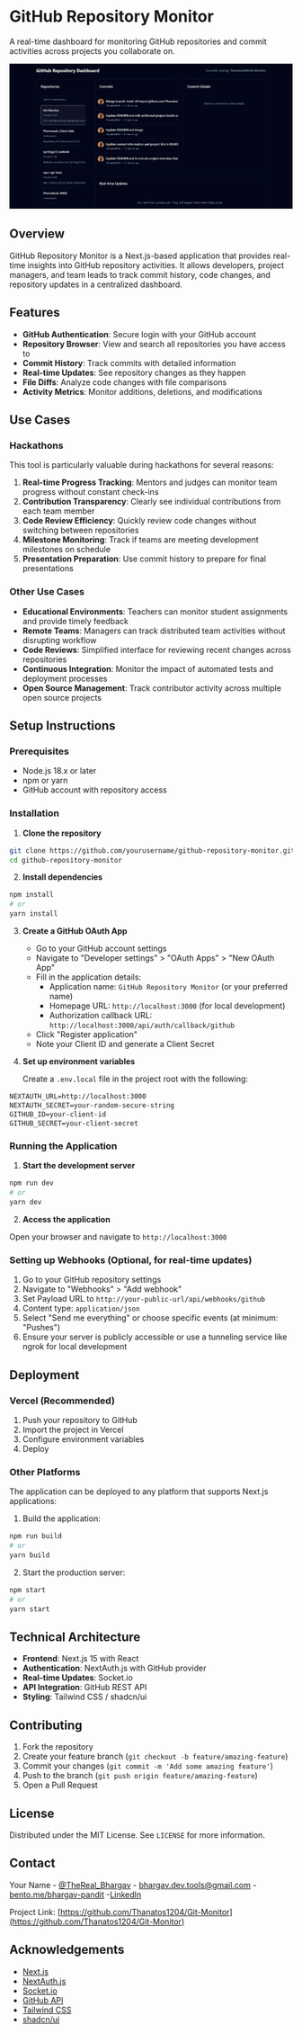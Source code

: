 # GitHub Repository Monitor

A real-time dashboard for monitoring GitHub repositories and commit activities across projects you collaborate on.

![GitHub Repository Monitor](public/ReadMe1.png)

## Overview

GitHub Repository Monitor is a Next.js-based application that provides real-time insights into GitHub repository activities. It allows developers, project managers, and team leads to track commit history, code changes, and repository updates in a centralized dashboard.

## Features

- **GitHub Authentication**: Secure login with your GitHub account
- **Repository Browser**: View and search all repositories you have access to
- **Commit History**: Track commits with detailed information
- **Real-time Updates**: See repository changes as they happen
- **File Diffs**: Analyze code changes with file comparisons
- **Activity Metrics**: Monitor additions, deletions, and modifications

## Use Cases

### Hackathons

This tool is particularly valuable during hackathons for several reasons:

1. **Real-time Progress Tracking**: Mentors and judges can monitor team progress without constant check-ins
2. **Contribution Transparency**: Clearly see individual contributions from each team member
3. **Code Review Efficiency**: Quickly review code changes without switching between repositories
4. **Milestone Monitoring**: Track if teams are meeting development milestones on schedule
5. **Presentation Preparation**: Use commit history to prepare for final presentations

### Other Use Cases

- **Educational Environments**: Teachers can monitor student assignments and provide timely feedback
- **Remote Teams**: Managers can track distributed team activities without disrupting workflow
- **Code Reviews**: Simplified interface for reviewing recent changes across repositories
- **Continuous Integration**: Monitor the impact of automated tests and deployment processes
- **Open Source Management**: Track contributor activity across multiple open source projects

## Setup Instructions

### Prerequisites

- Node.js 18.x or later
- npm or yarn
- GitHub account with repository access

### Installation

1. **Clone the repository**

```bash
git clone https://github.com/yourusername/github-repository-monitor.git
cd github-repository-monitor
```

2. **Install dependencies**

```bash
npm install
# or
yarn install
```

3. **Create a GitHub OAuth App**

   - Go to your GitHub account settings
   - Navigate to "Developer settings" > "OAuth Apps" > "New OAuth App"
   - Fill in the application details:
     - Application name: `GitHub Repository Monitor` (or your preferred name)
     - Homepage URL: `http://localhost:3000` (for local development)
     - Authorization callback URL: `http://localhost:3000/api/auth/callback/github`
   - Click "Register application"
   - Note your Client ID and generate a Client Secret

4. **Set up environment variables**

   Create a `.env.local` file in the project root with the following:

```
NEXTAUTH_URL=http://localhost:3000
NEXTAUTH_SECRET=your-random-secure-string
GITHUB_ID=your-client-id
GITHUB_SECRET=your-client-secret
```

### Running the Application

1. **Start the development server**

```bash
npm run dev
# or
yarn dev
```

2. **Access the application**

Open your browser and navigate to `http://localhost:3000`

### Setting up Webhooks (Optional, for real-time updates)

1. Go to your GitHub repository settings
2. Navigate to "Webhooks" > "Add webhook"
3. Set Payload URL to `http://your-public-url/api/webhooks/github`
4. Content type: `application/json`
5. Select "Send me everything" or choose specific events (at minimum: "Pushes")
6. Ensure your server is publicly accessible or use a tunneling service like ngrok for local development

## Deployment

### Vercel (Recommended)

1. Push your repository to GitHub
2. Import the project in Vercel
3. Configure environment variables
4. Deploy

### Other Platforms

The application can be deployed to any platform that supports Next.js applications:

1. Build the application:
```bash
npm run build
# or
yarn build
```

2. Start the production server:
```bash
npm start
# or
yarn start
```

## Technical Architecture

- **Frontend**: Next.js 15 with React
- **Authentication**: NextAuth.js with GitHub provider
- **Real-time Updates**: Socket.io
- **API Integration**: GitHub REST API
- **Styling**: Tailwind CSS / shadcn/ui

## Contributing

1. Fork the repository
2. Create your feature branch (`git checkout -b feature/amazing-feature`)
3. Commit your changes (`git commit -m 'Add some amazing feature'`)
4. Push to the branch (`git push origin feature/amazing-feature`)
5. Open a Pull Request

## License

Distributed under the MIT License. See `LICENSE` for more information.

## Contact

Your Name - [@TheReal_Bhargav](https://x.com/TheReal_Bhargav) - bhargav.dev.tools@gmail.com - [bento.me/bhargav-pandit](https://bento.me/bhargav-pandit) -[LinkedIn](https://www.linkedin.com/in/bhargavprasadpandit/)

Project Link: [https://github.com/Thanatos1204/Git-Monitor](https://github.com/Thanatos1204/Git-Monitor)

## Acknowledgements

- [Next.js](https://nextjs.org/)
- [NextAuth.js](https://next-auth.js.org/)
- [Socket.io](https://socket.io/)
- [GitHub API](https://docs.github.com/en/rest)
- [Tailwind CSS](https://tailwindcss.com/)
- [shadcn/ui](https://ui.shadcn.com/)
